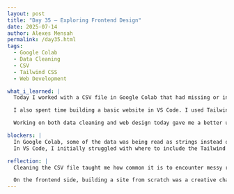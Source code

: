 ```yaml
---
layout: post  
title: "Day 35 – Exploring Frontend Design"  
date: 2025-07-14  
author: Alexes Mensah  
permalink: /day35.html  
tags:  
  - Google Colab  
  - Data Cleaning  
  - CSV  
  - Tailwind CSS  
  - Web Development  

what_i_learned: |  
  Today I worked with a CSV file in Google Colab that had missing or inconsistent data. The goal was to clean the dataset so we could use it for machine learning. I used the `.drop()` method to remove the target column (PopulationDensity) from the features, and `.apply(pd.to_numeric)` to ensure all data was numeric. I also used `.fillna()` with `.mean()` to handle missing values. This process helped prepare the dataset for training.  

  I also spent time building a basic website in VS Code. I used Tailwind CSS to style the page, which allowed me to easily customize fonts, buttons, and background colors. Testing the site live at `http://localhost:5173/` helped me see changes instantly, which made the design process much smoother.  

  Working on both data cleaning and web design today gave me a better understanding of how frontend and backend components connect in a full project workflow.

blockers: |  
  In Google Colab, some of the data was being read as strings instead of numbers, which caused errors during modeling. I had to use `pd.to_numeric()` carefully to resolve this.  
  In VS Code, I initially struggled with where to include the Tailwind styles and how to properly launch the preview. It took a bit of trial and error.

reflection: |  
  Cleaning the CSV file taught me how common it is to encounter messy real-world data, and how important preprocessing is for any machine learning task. I feel more confident using pandas to clean and prepare data.  

  On the frontend side, building a site from scratch was a creative change of pace from just coding logic. Tailwind CSS made it much easier to create a polished design. I now see how I could use this frontend to display our sensor data or explain our project clearly to others.
---
```

